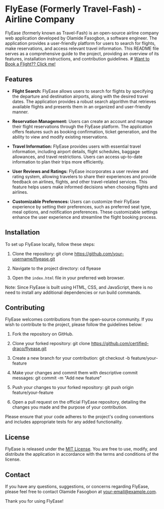 # FlyEase (Formerly Travel-Fash) - Airline Company

FlyEase (formerly known as Travel-Fash) is an open-source airline company web application developed by Olamide Fasogbon, a software engineer. The application provides a user-friendly platform for users to search for flights, make reservations, and access relevant travel information. This README file serves as a comprehensive guide to the project, providing an overview of its features, installation instructions, and contribution guidelines. # <a href="certified-draco.github.io">Want to Book a Flight?? Click me!</a>

## Features

- **Flight Search:** FlyEase allows users to search for flights by specifying the departure and destination airports, along with the desired travel dates. The application provides a robust search algorithm that retrieves available flights and presents them in an organized and user-friendly manner.

- **Reservation Management:** Users can create an account and manage their flight reservations through the FlyEase platform. The application offers features such as booking confirmation, ticket generation, and the ability to view and modify existing reservations.

- **Travel Information:** FlyEase provides users with essential travel information, including airport details, flight schedules, baggage allowances, and travel restrictions. Users can access up-to-date information to plan their trips more efficiently.

- **User Reviews and Ratings:** FlyEase incorporates a user review and rating system, allowing travelers to share their experiences and provide feedback on airlines, flights, and other travel-related services. This feature helps users make informed decisions when choosing flights and airlines.

- **Customizable Preferences:** Users can customize their FlyEase experience by setting their preferences, such as preferred seat type, meal options, and notification preferences. These customizable settings enhance the user experience and streamline the flight booking process.

## Installation

To set up FlyEase locally, follow these steps:

1. Clone the repository:
git clone https://github.com/your-username/flyease.git

2. Navigate to the project directory:
cd flyease

3. Open the `index.html` file in your preferred web browser.

Note: Since FlyEase is built using HTML, CSS, and JavaScript, there is no need to install any additional dependencies or run build commands.

## Contributing

FlyEase welcomes contributions from the open-source community. If you wish to contribute to the project, please follow the guidelines below:

1. Fork the repository on GitHub.

2. Clone your forked repository:
git clone https://github.com/certified-draco/flyease.git

3. Create a new branch for your contribution:
git checkout -b feature/your-feature

4. Make your changes and commit them with descriptive commit messages:
git commit -m "Add new feature"

5. Push your changes to your forked repository:
git push origin feature/your-feature

6. Open a pull request on the official FlyEase repository, detailing the changes you made and the purpose of your contribution.

Please ensure that your code adheres to the project's coding conventions and includes appropriate tests for any added functionality.

## License

FlyEase is released under the [MIT License](https://opensource.org/licenses/MIT). You are free to use, modify, and distribute the application in accordance with the terms and conditions of the license.

## Contact

If you have any questions, suggestions, or concerns regarding FlyEase, please feel free to contact Olamide Fasogbon at [your-email@example.com](mailto:your-email@example.com).

Thank you for using FlyEase!
